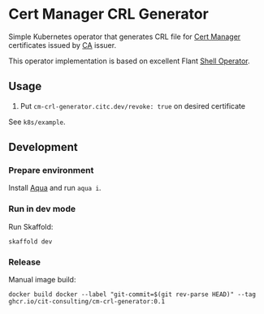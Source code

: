 # Cert Manager CRL Generator

Simple Kubernetes operator that generates CRL file for [Cert Manager] certificates issued by [CA] issuer.

This operator implementation is based on excellent Flant [Shell Operator].

## Usage

1. Put `cm-crl-generator.citc.dev/revoke: true` on desired certificate

See `k8s/example`.

## Development

### Prepare environment

Install [Aqua] and run `aqua i`. 

### Run in dev mode

Run Skaffold:

`skaffold dev`

### Release

Manual image build:

`docker build docker --label "git-commit=$(git rev-parse HEAD)" --tag ghcr.io/cit-consulting/cm-crl-generator:0.1`

[Cert Manager]: https://cert-manager.io
[CA]: https://cert-manager.io/docs/configuration/ca/
[Shell Operator]:  https://github.com/flant/shell-operator
[Aqua]: https://aquaproj.github.io
